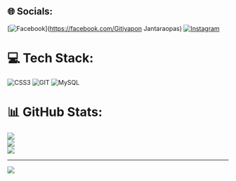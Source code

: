 
## 🌐 Socials:
[![Facebook](https://img.shields.io/badge/Facebook-%231877F2.svg?logo=Facebook&logoColor=white)](https://facebook.com/Gitiyapon Jantaraopas) [![Instagram](https://img.shields.io/badge/Instagram-%23E4405F.svg?logo=Instagram&logoColor=white)](https://instagram.com/galllibx) 

# 💻 Tech Stack:
![CSS3](https://img.shields.io/badge/css3-%231572B6.svg?style=for-the-badge&logo=css3&logoColor=white) ![GIT](https://img.shields.io/badge/Git-fc6d26?style=for-the-badge&logo=git&logoColor=white) ![MySQL](https://img.shields.io/badge/mysql-%2300f.svg?style=for-the-badge&logo=mysql&logoColor=white)
# 📊 GitHub Stats:
![](https://github-readme-stats.vercel.app/api?username=galllibx&theme=radical&hide_border=false&include_all_commits=false&count_private=false)<br/>
![](https://github-readme-streak-stats.herokuapp.com/?user=galllibx&theme=radical&hide_border=false)<br/>
![](https://github-readme-stats.vercel.app/api/top-langs/?username=galllibx&theme=radical&hide_border=false&include_all_commits=false&count_private=false&layout=compact)

---
[![](https://visitcount.itsvg.in/api?id=galllibx&icon=0&color=0)](https://visitcount.itsvg.in)

<!-- Proudly created with GPRM ( https://gprm.itsvg.in ) -->
